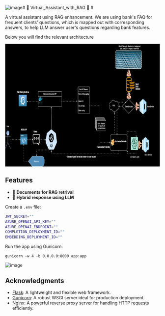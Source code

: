 <img width="764" alt="image" src="https://github.com/user-attachments/assets/674ecd9d-0a20-4eda-b16e-886f1fc4b104" /># 🤖 Virtual_Assistant_with_RAG 🤖 #

A virtual assistant using RAG enhancement. We are using bank's FAQ for frequent clients' questions, which is mapped out with corresponding answers, to help LLM answer user's questions regarding bank features.



Below you will find the relevant architecture

<img width="1000" height="400" alt="image" src= "https://github.com/xarismallios/Virtual_Assistant_with_RAG/blob/main/architecture/ai_llm_rag-5.drawio.svg" />

## Features

- 🌟 **Documents for RAG retrival**
- 🚀 **Hybrid response using LLM**

Create a `.env` file:

```bash
JWT_SECRET=""
AZURE_OPENAI_API_KEY=""
AZURE_OPENAI_ENDPOINT=""
COMPLETION_DEPLOYMENT_ID=""
EMBEDDING_DEPLOYMENT_ID=""
```

Run the app using Gunicorn:
```
gunicorn -w 4 -b 0.0.0.0:8000 app:app
```

<img width="764" alt="image" src="https://github.com/user-attachments/assets/77a1f8e4-8b3f-4182-b5ee-0b1355db8a52" />


## Acknowledgments

- [Flask](https://flask.palletsprojects.com/): A lightweight and flexible web framework.
- [Gunicorn](https://gunicorn.org/): A robust WSGI server ideal for production deployment.
- [Nginx](https://nginx.org/): A powerful reverse proxy server for handling HTTP requests efficiently.

